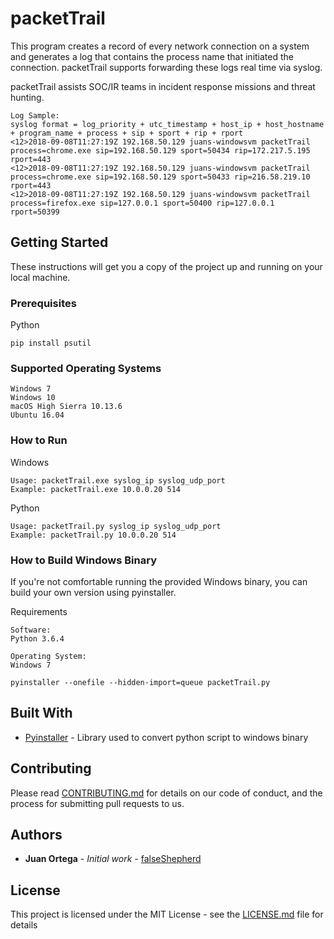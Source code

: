# packetTrail

This program creates a record of every network connection on a system and generates a log that contains the process name that initiated the connection. packetTrail supports forwarding these logs real time via syslog. 

packetTrail assists SOC/IR teams in incident response missions and threat hunting.    
```
Log Sample:
syslog format = log_priority + utc_timestamp + host_ip + host_hostname + program_name + process + sip + sport + rip + rport
<12>2018-09-08T11:27:19Z 192.168.50.129 juans-windowsvm packetTrail process=chrome.exe sip=192.168.50.129 sport=50434 rip=172.217.5.195 rport=443
<12>2018-09-08T11:27:19Z 192.168.50.129 juans-windowsvm packetTrail process=chrome.exe sip=192.168.50.129 sport=50433 rip=216.58.219.10 rport=443
<12>2018-09-08T11:27:19Z 192.168.50.129 juans-windowsvm packetTrail process=firefox.exe sip=127.0.0.1 sport=50400 rip=127.0.0.1 rport=50399
```

## Getting Started

These instructions will get you a copy of the project up and running on your local machine.  

### Prerequisites

Python
```
pip install psutil
```

### Supported Operating Systems
```
Windows 7
Windows 10
macOS High Sierra 10.13.6
Ubuntu 16.04
```

### How to Run

Windows
```
Usage: packetTrail.exe syslog_ip syslog_udp_port
Example: packetTrail.exe 10.0.0.20 514
```

Python
```
Usage: packetTrail.py syslog_ip syslog_udp_port
Example: packetTrail.py 10.0.0.20 514
```

### How to Build Windows Binary 
If you're not comfortable running the provided Windows binary, you can build your own version using pyinstaller.

Requirements
```
Software:
Python 3.6.4 

Operating System:
Windows 7
```

```
pyinstaller --onefile --hidden-import=queue packetTrail.py
```

## Built With

* [Pyinstaller](https://www.pyinstaller.org) - Library used to convert python script to windows binary 


## Contributing

Please read [CONTRIBUTING.md](https://gist.github.com/PurpleBooth/b24679402957c63ec426) for details on our code of conduct, and the process for submitting pull requests to us.

## Authors

* **Juan Ortega** - *Initial work* - [falseShepherd](https://github.com/ucatech)

## License

This project is licensed under the MIT License - see the [LICENSE.md](LICENSE.md) file for details



